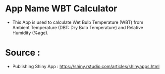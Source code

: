 # App Name WBT Calculator
 - This App is used to calculate Wet Bulb Temperature (WBT) from Ambient Temperature (DBT: Dry Bulb Temperature) and Relative Humidity (%age).
 
# Source :
 - Publishing Shiny App : https://shiny.rstudio.com/articles/shinyapps.html
